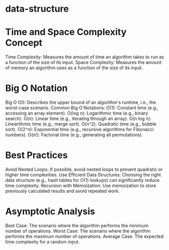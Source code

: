 # data-structure
# Time and Space Complexity Concept 

Time Complexity: Measures the amount of time an algorithm takes to run as a function of the size of its input.
Space Complexity: Measures the amount of memory an algorithm uses as a function of the size of its input.

# Big O Notation
Big O (O): Describes the upper bound of an algorithm's runtime, i.e., the worst-case scenario.
Common Big O Notations:
O(1): Constant time (e.g., accessing an array element).
O(log n): Logarithmic time (e.g., binary search).
O(n): Linear time (e.g., iterating through an array).
O(n log n): Linearithmic time (e.g., merge sort).
O(n^2): Quadratic time (e.g., bubble sort).
O(2^n): Exponential time (e.g., recursive algorithms for Fibonacci numbers).
O(n!): Factorial time (e.g., generating all permutations).

# Best Practices
Avoid Nested Loops: If possible, avoid nested loops to prevent quadratic or higher time complexities.
Use Efficient Data Structures: Choosing the right data structure (e.g., hash tables for O(1) lookups) can significantly reduce time complexity.
Recursion with Memoization: Use memoization to store previously calculated results and avoid repeated work.

# Asymptotic Analysis
Best Case: The scenario where the algorithm performs the minimum number of operations.
Worst Case: The scenario where the algorithm performs the maximum number of operations.
Average Case: The expected time complexity for a random input.
